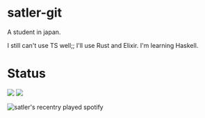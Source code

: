 # satler-git

A student in japan.

I still can't use TS well;;
I'll use Rust and Elixir.
I'm learning Haskell.

# Status

![](http://github-profile-summary-cards.vercel.app/api/cards/most-commit-language?username=satler-git&theme=omni)
![](http://github-profile-summary-cards.vercel.app/api/cards/stats?username=satler-git&theme=omni)

![satler's recentry played spotify](https://spotify-recently-played-readme.vercel.app/api?user=31esvanlpmk3rtcucqgoctnwkeau)
